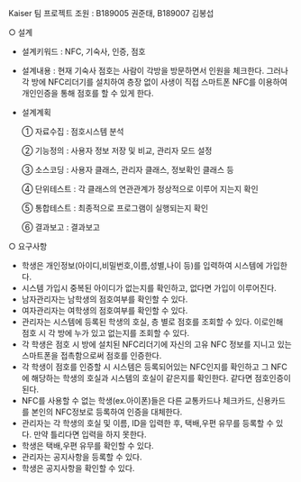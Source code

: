  Kaiser 팀 프로젝트
조원 : B189005 권준태, B189007 김봉섭

○ 설계
   - 설계키워드 : NFC, 기숙사, 인증, 점호
   
   - 설계내용 : 현재 기숙사 점호는 사람이 각방을 방문하면서 인원을 체크한다. 그러나 각 방에 NFC리더기를 설치하여 층장 없이 사생이 직접 스마트폰 NFC를 이용하여 개인인증을 통해 점호를 할 수 있게 한다.
   
   - 설계계획
   
     ① 자료수집 : 점호시스템 분석

     ② 기능정의 : 사용자 정보 저장 및 비교, 관리자 모드 설정
     
     ③ 소스코딩 : 사용자 클래스, 관리자 클래스, 정보확인 클래스 등
     
     ④ 단위테스트 : 각 클래스의 연관관계가 정상적으로 이루어 지는지 확인
     
     ⑤ 통합테스트 : 최종적으로 프로그램이 실행되는지 확인
     
     ⑥ 결과보고 : 결과보고

○ 요구사항
   - 학생은 개인정보(아이디,비밀번호,이름,성별,나이 등)를 입력하여 시스템에 가입한다.
   - 시스템 가입시 중복된 아이디가 없는지를 확인하고, 없다면 가입이 이루어진다.
   - 남자관리자는 남학생의 점호여부를 확인할 수 있다.
   - 여자관리자는 여학생의 점호여부를 확인할 수 있다.
   - 관리자는 시스템에 등록된 학생의 호실, 층 별로 점호를 조회할 수 있다. 이로인해 점호 시 각 방에 누가 있고 없는지를 조회할 수 있다. 
   - 각 학생은 점호 시 방에 설치된 NFC리더기에 자신의 고유 NFC 정보를 지니고 있는 스마트폰을 접촉함으로써 점호를 인증한다.
   - 각 학생이 점호를 인증할 시 시스템은 등록되어있는 NFC인지를 확인하고 그 NFC에 해당하는 학생의 호실과 시스템의 호실이 같은지를 확인한다. 같다면 점호인증이 된다.
   - NFC를 사용할 수 없는 학생(ex.아이폰)들은 다른 교통카드나 체크카드, 신용카드를 본인의 NFC정보로 등록하여 인증을 대체한다.
   - 관리자는 각 학생의 호실 및 이름, ID을 입력한 후, 택배,우편 유무를 등록할 수 있다. 만약 틀리다면 입력을 하지 못한다.
   - 학생은 택배,우편 유무를 확인할 수 있다.
   - 관리자는 공지사항을 등록할 수 있다.
   - 학생은 공지사항을 확인할 수 있다.
